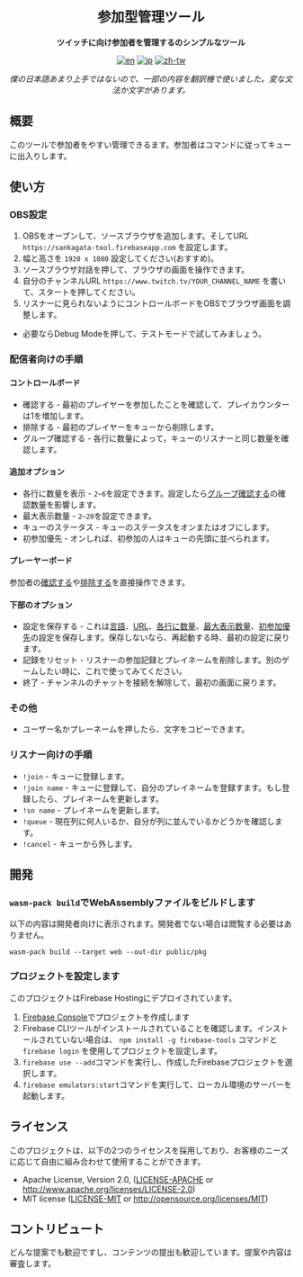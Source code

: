 <div align="center">

  <h1><code>参加型管理ツール</code></h1>

  <strong>ツイッチに向け参加者を管理するのシンプルなツール</strong>
  
  [![en](https://img.shields.io/badge/Lang-English-red.svg)](https://github.com/fatorin/participatory-tools/blob/master/README.md)
  [![jp](https://img.shields.io/badge/Lang-日本語-white.svg)](https://github.com/fatorin/participatory-tools/blob/master/README.jp.md)
  [![zh-tw](https://img.shields.io/badge/Lang-正體中文-blue.svg)](https://github.com/fatorin/participatory-tools/blob/master/README.zh-tw.md)
  
  <i>僕の日本語あまり上手ではないので、一部の内容を翻訳機で使いました。変な文法か文字があります。</i> 
</div>

## 概要

このツールで参加者をやすい管理できるます。参加者はコマンドに従ってキューに出入りします。

## 使い方

### OBS設定
1. OBSをオーブンして、ソースブラウザを追加します。そしてURL `https://sankagata-tool.firebaseapp.com` を設定します。
2. 幅と高さを `1920 x 1080` 設定してください(おすすめ)。
3. ソースブラウザ対話を押して、ブラウザの画面を操作できます。
4. 自分のチャンネルURL `https://www.twitch.tv/YOUR_CHANNEL_NAME` を書いて、スタートを押してください。
5. リスナーに見られないようにコントロールボードをOBSでブラウザ画面を調整します。
* 必要ならDebug Modeを押して、テストモードで試してみましょう。

### 配信者向けの手順
#### コントロールボード
* 確認する - 最初のプレイヤーを参加したことを確認して、プレイカウンターは1を増加します。
* 排除する - 最初のプレイヤーをキューから削除します。
* グループ確認する - 各行に数量によって，キューのリスナーと同じ数量を確認します。
#### 追加オプション
* 各行に数量を表示 - `2~6`を設定できます。設定したら<u>グループ確認する</u>の確認数量を影響します。
* 最大表示数量 - `2~20`を設定できます。
* キューのステータス - キューのステータスをオンまたはオフにします。
* 初参加優先 - オンしれば、初参加の人はキューの先頭に並べられます。

#### プレーヤーボード
参加者の<u>確認する</u>や<u>排除する</u>を直接操作できます。

#### 下部のオプション
* 設定を保存する - これは<u>言語</u>、<u>URL</u>、<u>各行に数量</u>、<u>最大表示数量</u>、<u>初参加優先</u>の設定を保存します。保存しないなら、再起動する時、最初の設定に戻ります。
* 記録をリセット - リスナーの参加記録とプレイネームを削除します。別のゲームしたい時に、これで使ってみてください。
* 終了 - チャンネルのチャットを接続を解除して、最初の画面に戻ります。

### その他
* ユーザー名かプレーネームを押したら、文字をコピーできます。

### リスナー向けの手順
* `!join` - キューに登録します。
* `!join name` - キューに登録して、自分のプレイネームを登録すます。もし登録したら、プレイネームを更新します。
* `!sn name` - プレイネームを更新します。
* `!queue` - 現在列に何人いるか、自分が列に並んでいるかどうかを確認します。
* `!cancel` - キューから外します。

## 開発
### `wasm-pack build`でWebAssemblyファイルをビルドします
以下の内容は開発者向けに表示されます。開発者でない場合は閲覧する必要はありません。
```
wasm-pack build --target web --out-dir public/pkg
```

### プロジェクトを設定します
このプロジェクトはFirebase Hostingにデプロイされています。
 1. [Firebase Console](https://console.firebase.google.com)でプロジェクトを作成します
 2. Firebase CLIツールがインストールされていることを確認します。インストールされていない場合は、 `npm install -g firebase-tools` コマンドと `firebase login` を使用してプロジェクトを設定します。
 3. `firebase use --add`コマンドを実行し、作成したFirebaseプロジェクトを選択します。
 4. `firebase emulators:start`コマンドを実行して、ローカル環境のサーバーを起動します。

## ライセンス

このプロジェクトは、以下の2つのライセンスを採用しており、お客様のニーズに応じて自由に組み合わせて使用することができます。

 * Apache License, Version 2.0, ([LICENSE-APACHE](https://github.com/fatorin/participatory-tools/blob/master/LICENSE-APACHE) or
   http://www.apache.org/licenses/LICENSE-2.0)
 * MIT license ([LICENSE-MIT](https://github.com/fatorin/participatory-tools/blob/master/LICENSE-MIT) or
   http://opensource.org/licenses/MIT)

## コントリビュート
どんな提案でも歓迎ですし、コンテンツの提出も歓迎しています。提案や内容は審査します。